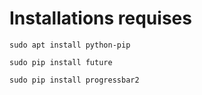 # Installations requises
    sudo apt install python-pip
    
    sudo pip install future
    
    sudo pip install progressbar2
    

